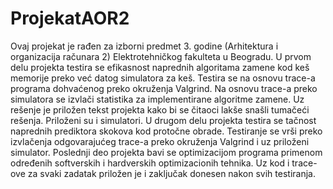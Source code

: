 # ProjekatAOR2

Ovaj projekat je rađen za izborni predmet 3. godine (Arhitektura i organizacija računara 2) Elektrotehničkog fakulteta u Beogradu. U prvom delu projekta testira se efikasnost naprednih algoritama zamene kod keš memorije preko već datog simulatora za keš. Testira se na osnovu trace-a programa dohvaćenog preko okruženja Valgrind. Na osnovu trace-a preko simulatora se izvlači statistika za implementirane algoritme zamene. Uz rešenje je priložen tekst projekta kako bi se čitaoci lakše snašli tumačeći rešenja. Priloženi su i simulatori. U drugom delu projekta testira se tačnost naprednih prediktora skokova kod protočne obrade. Testiranje se vrši preko izvlačenja odgovarajućeg trace-a preko okruženja Valgrind i uz priloženi simulator. Poslednji deo projekta bavi se optimizacijom programa primenom određenih softverskih i hardverskih optimizacionih tehnika. Uz kod i trace-ove za svaki zadatak priložen je i zaključak donesen nakon svih testiranja.

